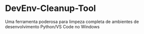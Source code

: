 # DevEnv-Cleanup-Tool
Uma ferramenta poderosa para limpeza completa de ambientes de desenvolvimento Python/VS Code no Windows
